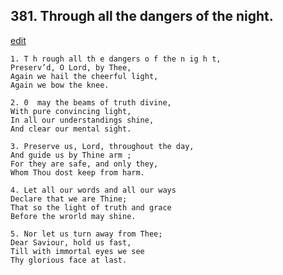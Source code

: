 
## 381.  Through all the dangers of the night.
[edit](https://docs.google.com/document/d/11y_XN3sFQ8xiKVqitCyjN%2DI6r9tNy%2DMq/edit?mode=html)



    1. T h rough all th e dangers o f the n ig h t,
    Preserv’d, O Lord, by Thee,
    Again we hail the cheerful light,
    Again we bow the knee.

    2. 0  may the beams of truth divine,
    With pure convincing light,
    In all our understandings shine,
    And clear our mental sight.

    3. Preserve us, Lord, throughout the day,
    And guide us by Thine arm ;
    For they are safe, and only they,
    Whom Thou dost keep from harm.

    4. Let all our words and all our ways
    Declare that we are Thine;
    That so the light of truth and grace 
    Before the wrorld may shine.

    5. Nor let us turn away from Thee;
    Dear Saviour, hold us fast,
    Till with immortal eyes we see 
    Thy glorious face at last.
